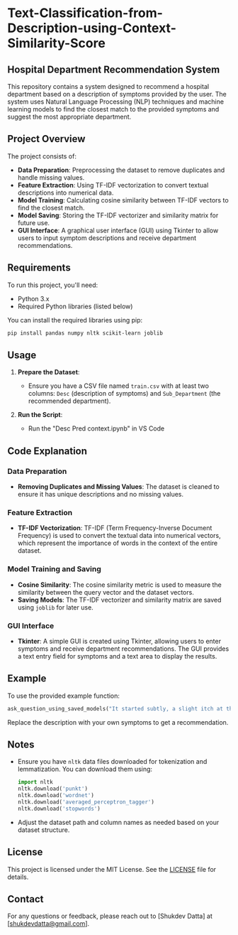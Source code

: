 # Text-Classification-from-Description-using-Context-Similarity-Score

## Hospital Department Recommendation System

This repository contains a system designed to recommend a hospital department based on a description of symptoms provided by the user. The system uses Natural Language Processing (NLP) techniques and machine learning models to find the closest match to the provided symptoms and suggest the most appropriate department.

## Project Overview

The project consists of:

- **Data Preparation**: Preprocessing the dataset to remove duplicates and handle missing values.
- **Feature Extraction**: Using TF-IDF vectorization to convert textual descriptions into numerical data.
- **Model Training**: Calculating cosine similarity between TF-IDF vectors to find the closest match.
- **Model Saving**: Storing the TF-IDF vectorizer and similarity matrix for future use.
- **GUI Interface**: A graphical user interface (GUI) using Tkinter to allow users to input symptom descriptions and receive department recommendations.

## Requirements

To run this project, you'll need:

- Python 3.x
- Required Python libraries (listed below)

You can install the required libraries using pip:

```bash
pip install pandas numpy nltk scikit-learn joblib
```

## Usage

1. **Prepare the Dataset**:
   - Ensure you have a CSV file named `train.csv` with at least two columns: `Desc` (description of symptoms) and `Sub_Department` (the recommended department).
   
2. **Run the Script**:
   - Run the "Desc Pred context.ipynb" in VS Code


## Code Explanation

### Data Preparation

- **Removing Duplicates and Missing Values**:
  The dataset is cleaned to ensure it has unique descriptions and no missing values.

### Feature Extraction

- **TF-IDF Vectorization**:
  TF-IDF (Term Frequency-Inverse Document Frequency) is used to convert the textual data into numerical vectors, which represent the importance of words in the context of the entire dataset.

### Model Training and Saving

- **Cosine Similarity**:
  The cosine similarity metric is used to measure the similarity between the query vector and the dataset vectors.
- **Saving Models**:
  The TF-IDF vectorizer and similarity matrix are saved using `joblib` for later use.

### GUI Interface

- **Tkinter**:
  A simple GUI is created using Tkinter, allowing users to enter symptoms and receive department recommendations. The GUI provides a text entry field for symptoms and a text area to display the results.

## Example

To use the provided example function:

```python
ask_question_using_saved_models("It started subtly, a slight itch at the corner of my nail, barely noticeable. ...")
```

Replace the description with your own symptoms to get a recommendation.

## Notes

- Ensure you have `nltk` data files downloaded for tokenization and lemmatization. You can download them using:

  ```python
  import nltk
  nltk.download('punkt')
  nltk.download('wordnet')
  nltk.download('averaged_perceptron_tagger')
  nltk.download('stopwords')
  ```

- Adjust the dataset path and column names as needed based on your dataset structure.

## License

This project is licensed under the MIT License. See the [LICENSE](LICENSE) file for details.

## Contact

For any questions or feedback, please reach out to [Shukdev Datta] at [shukdevdatta@gmail.com].

